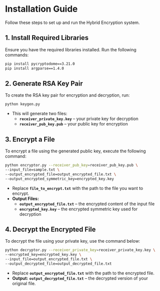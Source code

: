 
# Installation Guide

Follow these steps to set up and run the Hybrid Encryption system.

## 1. Install Required Libraries

Ensure you have the required libraries installed. Run the following commands:

```bash
pip install pycryptodome==3.21.0
pip install argparse==1.4.0
```

## 2. Generate RSA Key Pair

To create the RSA key pair for encryption and decryption, run:

```bash
python keygen.py
```

- This will generate two files: 
  - **`receiver_private_key.key`** – your private key for decryption
  - **`receiver_pub_key.pub`** – your public key for encryption

## 3. Encrypt a File

To encrypt a file using the generated public key, execute the following command:

```bash
python encryptor.py --receiver_pub_key=receiver_pub_key.pub \
--input_file=sample.txt \
--output_encrypted_file=output_encrypted_file.txt \
--output_encrypted_symmetric_key=encrypted_key.key
```

- Replace **`file_to_encrypt.txt`** with the path to the file you want to encrypt.
- **Output Files:**
  - **`output_encrypted_file.txt`** – the encrypted content of the input file
  - **`encrypted_key.key`** – the encrypted symmetric key used for decryption

## 4. Decrypt the Encrypted File

To decrypt the file using your private key, use the command below:

```bash
python decryptor.py --receiver_private_key=receiver_private_key.key \
--encrypted_key=encrypted_key.key \
--input_file=output_encrypted_file.txt \
--output_decrypted_file=output_decrypted_file.txt
```

- Replace **`output_encrypted_file.txt`** with the path to the encrypted file.
- **Output:** **`output_decrypted_file.txt`** – the decrypted version of your original file.
